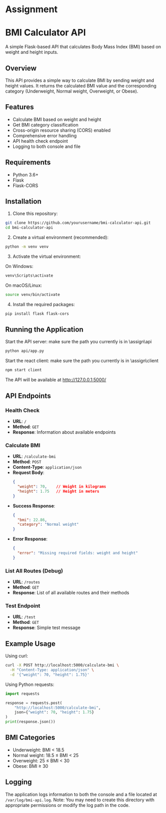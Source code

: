 # Assignment
# BMI Calculator API

A simple Flask-based API that calculates Body Mass Index (BMI) based on weight and height inputs.

## Overview

This API provides a simple way to calculate BMI by sending weight and height values. It returns the calculated BMI value and the corresponding category (Underweight, Normal weight, Overweight, or Obese).

## Features

- Calculate BMI based on weight and height
- Get BMI category classification
- Cross-origin resource sharing (CORS) enabled
- Comprehensive error handling
- API health check endpoint
- Logging to both console and file

## Requirements

- Python 3.6+
- Flask
- Flask-CORS

## Installation

1. Clone this repository:

```bash
git clone https://github.com/yourusername/bmi-calculator-api.git
cd bmi-calculator-api
```

2. Create a virtual environment (recommended):

```bash
python -m venv venv
```

3. Activate the virtual environment:

On Windows:
```bash
venv\Scripts\activate
```

On macOS/Linux:
```bash
source venv/bin/activate
```

4. Install the required packages:

```bash
pip install flask flask-cors
```

## Running the Application

Start the API server:
make sure the path you currently is in \assign\api
```bash
python api/app.py
```
Start the react client:
make sure the path you currently is in \assign\client
```bash
npm start client
```

The API will be available at http://127.0.0.1:5000/

## API Endpoints

### Health Check
- **URL**: `/`
- **Method**: `GET`
- **Response**: Information about available endpoints

### Calculate BMI
- **URL**: `/calculate-bmi`
- **Method**: `POST`
- **Content-Type**: `application/json`
- **Request Body**:
  ```json
  {
    "weight": 70,    // Weight in kilograms
    "height": 1.75   // Height in meters
  }
  ```
- **Success Response**:
  ```json
  {
    "bmi": 22.86,
    "category": "Normal weight"
  }
  ```
- **Error Response**:
  ```json
  {
    "error": "Missing required fields: weight and height"
  }
  ```

### List All Routes (Debug)
- **URL**: `/routes`
- **Method**: `GET`
- **Response**: List of all available routes and their methods

### Test Endpoint
- **URL**: `/test`
- **Method**: `GET`
- **Response**: Simple test message

## Example Usage

Using curl:

```bash
curl -X POST http://localhost:5000/calculate-bmi \
  -H "Content-Type: application/json" \
  -d '{"weight": 70, "height": 1.75}'
```

Using Python requests:

```python
import requests

response = requests.post(
    "http://localhost:5000/calculate-bmi",
    json={"weight": 70, "height": 1.75}
)
print(response.json())
```

## BMI Categories

- Underweight: BMI < 18.5
- Normal weight: 18.5 ≤ BMI < 25
- Overweight: 25 ≤ BMI < 30
- Obese: BMI ≥ 30

## Logging

The application logs information to both the console and a file located at `/var/log/bmi-api.log`. 
Note: You may need to create this directory with appropriate permissions or modify the log path in the code.
